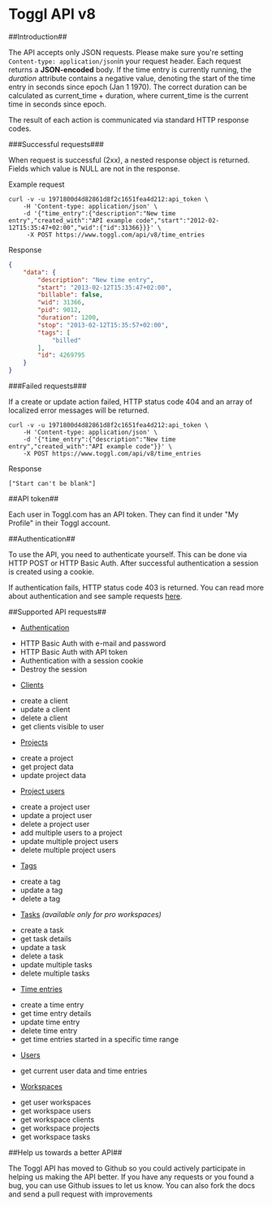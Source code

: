 Toggl API v8
====================

##Introduction##

The API accepts only JSON requests. Please make sure you're setting `Content-type: application/json`in your request header. Each request returns a **JSON-encoded** body.
If the time entry is currently running, the *duration* attribute contains a negative value, denoting the start of the time entry in seconds since epoch (Jan 1 1970). The correct duration can be calculated as current_time + duration, where current_time is the current time in seconds since epoch.

The result of each action is communicated via standard HTTP response codes.


###Successful requests###

When request is successful (2xx), a nested response object is returned. Fields which value is NULL are not in the response.

Example request

```shell
curl -v -u 1971800d4d82861d8f2c1651fea4d212:api_token \
	-H 'Content-type: application/json' \
	-d '{"time_entry":{"description":"New time entry","created_with":"API example code","start":"2012-02-12T15:35:47+02:00","wid":{"id":31366}}}' \
	 -X POST https://www.toggl.com/api/v8/time_entries

```
Response

```json
{
    "data": {
        "description": "New time entry",
        "start": "2013-02-12T15:35:47+02:00",
        "billable": false,
        "wid": 31366,
        "pid": 9012,
        "duration": 1200,
        "stop": "2013-02-12T15:35:57+02:00",
        "tags": [
         	"billed"
        ],
        "id": 4269795
    }
}
```

###Failed requests###

If a create or update action failed, HTTP status code 404 and an array of localized error messages will be returned.

```shell
curl -v -u 1971800d4d82861d8f2c1651fea4d212:api_token \
	-H 'Content-type: application/json' \
	-d '{"time_entry":{"description":"New time entry","created_with":"API example code"}}' \
	-X POST https://www.toggl.com/api/v8/time_entries
```

Response

`["Start can't be blank"]`


##API token##

Each user in Toggl.com has an API token. They can find it under "My Profile" in their Toggl account.

##Authentication##

To use the API, you need to authenticate yourself. This can be done via HTTP POST or HTTP Basic Auth. After successful authentication a session is created using a cookie.

If authentication fails, HTTP status code 403 is returned. You can read more about authentication and see sample requests [here](chapters/authentication.md).

##Supported API requests##

* [Authentication](chapters/authentication.md)
 - HTTP Basic Auth with e-mail and password
 - HTTP Basic Auth with API token
 - Authentication with a session cookie
 - Destroy the session
* [Clients](chapters/clients.md)
 - create a client
 - update a client
 - delete a client
 - get clients visible to user
* [Projects](chapters/projects.md)
 - create a project
 - get project data
 - update project data
* [Project users](chapters/project_users.md)
 - create a project user
 - update a project user
 - delete a project user
 - add multiple users to a project
 - update multiple project users
 - delete multiple project users
* [Tags](chapters/tags.md)
 - create a tag
 - update a tag
 - delete a tag
* [Tasks](chapters/tasks.md) *(available only for pro workspaces)*
 - create a task
 - get task details
 - update a task
 - delete a task
 - update multiple tasks
 - delete multiple tasks
* [Time entries](chapters/time_entries.md)
 - create a time entry
 - get time entry details
 - update time entry
 - delete time entry
 - get time entries started in a specific time range
* [Users](chapters/users.md)
 - get current user data and time entries
* [Workspaces](chapters/workspaces.md)
 - get user workspaces
 - get workspace users
 - get workspace clients
 - get workspace projects
 - get workspace tasks


##Help us towards a better API##

The Toggl API has moved to Github so you could actively participate in helping us making the API better. If you have any requests or you found a bug, you can use Github issues to let us know. You can also fork the docs and send a pull request with improvements